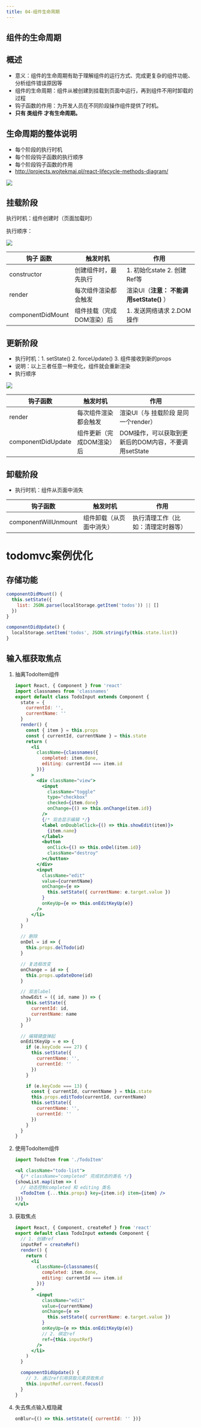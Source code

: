 ```yaml
---
title: 04-组件生命周期
---
```


## 组件的生命周期

## 概述

+  意义：组件的生命周期有助于理解组件的运行方式、完成更复杂的组件功能、分析组件错误原因等
+ 组件的生命周期：组件从被创建到挂载到页面中运行，再到组件不用时卸载的过程
+  钩子函数的作用：为开发人员在不同阶段操作组件提供了时机。
+  **只有 类组件 才有生命周期。**

## 生命周期的整体说明

+ 每个阶段的执行时机
+ 每个阶段钩子函数的执行顺序
+ 每个阶段钩子函数的作用
+ <http://projects.wojtekmaj.pl/react-lifecycle-methods-diagram/>

![](https://wuxiaohui-1254415986.cos.ap-nanjing.myqcloud.com/2022/01/23/zu-jian-sheng-ming-zhou-qi.png)

## 挂载阶段

执行时机：组件创建时（页面加载时）

执行顺序：

![](https://wuxiaohui-1254415986.cos.ap-nanjing.myqcloud.com/2022/01/23/zu-jian-de-zhi-xing-shun-xu.png)

| 钩子 函数   | 触发时机             | 作用                                     |
| ----------- | -------------------- | ---------------------------------------- |
| constructor | 创建组件时，最先执行 |  1. 初始化state  2. 创建Ref等  |
| render      | 每次组件渲染都会触发 | 渲染UI（**注意： 不能调用setState()** ） |
| componentDidMount | 组件挂载（完成DOM渲染）后 | 1. 发送网络请求   2.DOM操作 |

## 更新阶段

+ 执行时机：1. setState() 2. forceUpdate() 3. 组件接收到新的props
+ 说明：以上三者任意一种变化，组件就会重新渲染
+ 执行顺序

![](https://wuxiaohui-1254415986.cos.ap-nanjing.myqcloud.com/2022/01/23/geng-xin-jie-duan.png)

| 钩子函数           | 触发时机                  | 作用                                                 |
| ------------------ | ------------------------- | ---------------------------------------------------- |
| render             | 每次组件渲染都会触发      | 渲染UI（与 挂载阶段 是同一个render）                 |
| componentDidUpdate | 组件更新（完成DOM渲染）后 | DOM操作，可以获取到更新后的DOM内容，不要调用setState |

## 卸载阶段

+ 执行时机：组件从页面中消失

| 钩子函数             | 触发时机                 | 作用                               |
| -------------------- | ------------------------ | ---------------------------------- |
| componentWillUnmount | 组件卸载（从页面中消失） | 执行清理工作（比如：清理定时器等） |

# todomvc案例优化

## 存储功能

```jsx
componentDidMount() {
  this.setState({
    list: JSON.parse(localStorage.getItem('todos')) || []
  })
}

componentDidUpdate() {
  localStorage.setItem('todos', JSON.stringify(this.state.list))
}
```

## 输入框获取焦点

1. 抽离TodoItem组件

   ```jsx
   import React, { Component } from 'react'
   import classnames from 'classnames'
   export default class TodoInput extends Component {
     state = {
       currentId: '',
       currentName: ''
     }
     render() {
       const { item } = this.props
       const { currentId, currentName } = this.state
       return (
         <li
           className={classnames({
             completed: item.done,
             editing: currentId === item.id
           })}
         >
           <div className="view">
             <input
               className="toggle"
               type="checkbox"
               checked={item.done}
               onChange={() => this.onChange(item.id)}
             />
             {/* 双击显示编辑 */}
             <label onDoubleClick={() => this.showEdit(item)}>
               {item.name}
             </label>
             <button
               onClick={() => this.onDel(item.id)}
               className="destroy"
             ></button>
           </div>
           <input
             className="edit"
             value={currentName}
             onChange={e =>
               this.setState({ currentName: e.target.value })
             }
             onKeyUp={e => this.onEditKeyUp(e)}
           />
         </li>
       )
     }
   
     // 删除
     onDel = id => {
       this.props.delTodo(id)
     }
   
     // 复选框改变
     onChange = id => {
       this.props.updateDone(id)
     }
   
     // 双击label
     showEdit = ({ id, name }) => {
       this.setState({
         currentId: id,
         currentName: name
       })
     }
   
     // 编辑键盘弹起
     onEditKeyUp = e => {
       if (e.keyCode === 27) {
         this.setState({
           currentName: '',
           currentId: ''
         })
       }
   
       if (e.keyCode === 13) {
         const { currentId, currentName } = this.state
         this.props.editTodo(currentId, currentName)
         this.setState({
           currentName: '',
           currentId: ''
         })
       }
     }
   }
   ```

2. 使用TodoItem组件

   ```jsx
   import TodoItem from './TodoItem'
   
   <ul className="todo-list">
     {/* className="completed" 完成状态的类名 */}
   {showList.map(item => (
     // 动态控制completed 和 editing 类名
     <TodoItem {...this.props} key={item.id} item={item} />
   ))}
   </ul>
   ```

3. 获取焦点

   ```jsx
   import React, { Component, createRef } from 'react'
   export default class TodoInput extends Component {
     // 1. 创建ref
     inputRef = createRef()
     render() {
       return (
         <li
           className={classnames({
             completed: item.done,
             editing: currentId === item.id
           })}
         >
           <input
             className="edit"
             value={currentName}
             onChange={e =>
               this.setState({ currentName: e.target.value })
             }
             onKeyUp={e => this.onEditKeyUp(e)}
             // 2. 绑定ref
             ref={this.inputRef}
           />
         </li>
       )
     }
   
     componentDidUpdate() {
       // 3. 通过ref引用获取元素获取焦点
       this.inputRef.current.focus()
     }
   }
   
   ```

4. 失去焦点输入框隐藏

   ```js
   onBlur={() => this.setState({ currentId: '' })}
   ```

   





